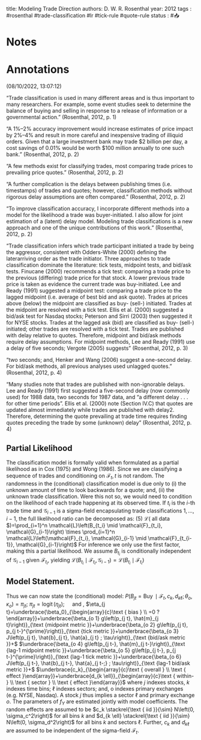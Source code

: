 
title: Modeling Trade Direction
authors: D. W. R. Rosenthal
year: 2012
tags : #rosenthal #trade-classification #lr #tick-rule #quote-rule
status : #📥

# Notes 

# Annotations  
(08/10/2022, 13:07:12)

“Trade classification is used in many different areas and is thus important to many researchers. For example, some event studies seek to determine the balance of buying and selling in response to a release of information or a governmental action.” (Rosenthal, 2012, p. 1)

“A 1%–2% accuracy improvement would increase estimates of price impact by 2%–4% and result in more careful and inexpensive trading of illiquid orders. Given that a large investment bank may trade $2 billion per day, a cost savings of 0.01% would be worth $100 million annually to one such bank.” (Rosenthal, 2012, p. 2)

“A few methods exist for classifying trades, most comparing trade prices to prevailing price quotes.” (Rosenthal, 2012, p. 2)

“A further complication is the delays between publishing times (i.e. timestamps) of trades and quotes; however, classification methods without rigorous delay assumptions are often compared.” (Rosenthal, 2012, p. 2)

“To improve classification accuracy, I incorporate different methods into a model for the likelihood a trade was buyer-initiated. I also allow for joint estimation of a (latent) delay model. Modeling trade classifications is a new approach and one of the unique contributions of this work.” (Rosenthal, 2012, p. 2)

“Trade classification infers which trade participant initiated a trade by being the aggressor, consistent with Odders-White (2000) defining the laterarriving order as the trade initiator. Three approaches to trade classification dominate the literature: tick tests, midpoint tests, and bid/ask tests. Finucane (2000) recommends a tick test: comparing a trade price to the previous (differing) trade price for that stock. A lower previous trade price is taken as evidence the current trade was buy-initiated. Lee and Ready (1991) suggested a midpoint test: comparing a trade price to the lagged midpoint (i.e. average of best bid and ask quote). Trades at prices above (below) the midpoint are classified as buy- (sell-) initiated. Trades at the midpoint are resolved with a tick test. Ellis et al. (2000) suggested a bid/ask test for Nasdaq stocks; Peterson and Sirri (2003) then suggested it for NYSE stocks. Trades at the lagged ask (bid) are classified as buy- (sell-) initiated; other trades are resolved with a tick test. Trades are published with delay relative to quotes. Therefore, midpoint and bid/ask methods require delay assumptions. For midpoint methods, Lee and Ready (1991) use a delay of five seconds; Vergote (2005) suggests” (Rosenthal, 2012, p. 3)

“two seconds; and, Henker and Wang (2006) suggest a one-second delay. For bid/ask methods, all previous analyses used unlagged quotes.” (Rosenthal, 2012, p. 4)

“Many studies note that trades are published with non-ignorable delays. Lee and Ready (1991) first suggested a five-second delay (now commonly used) for 1988 data, two seconds for 1987 data, and “a different delay . . . for other time periods”. Ellis et al. (2000) note (Section IV.C) that quotes are updated almost immediately while trades are published with delay2. Therefore, determining the quote prevailing at trade time requires finding quotes preceding the trade by some (unknown) delay” (Rosenthal, 2012, p. 4)

## Partial Likelihood
The classification model is formally valid when formulated as a partial likelihood as in Cox (1975) and Wong (1986). Since we are classifying a sequence of trades and conditioning on $\mathcal{F}_t, t$ is not random. The randomness in the (conditional) classification model is due only to (i) the unknown amount of time to look backwards for a quote; and, (ii) the unknown trade classification. Were this not so, we would need to condition on the likelihood of each trade happening at its observed time.
If $t_i$ is the $i$-th trade time and $\mathcal{G}_{i-1}$ is a sigma-field encapsulating trade classifications $1, \ldots, i-1$, the full likelihood ratio can be decomposed as:
(5) $\mathcal{L}($ all data $)=\prod_{i=1}^n \mathcal{L}\left(B_{t_i} \mid \mathcal{F}_{t_i}, \mathcal{G}_{i-1}\right) \times \prod_{i=1}^n \mathcal{L}\left(\mathcal{F}_{t_i}, \mathcal{G}_{i-1} \mid \mathcal{F}_{t_{i-1}}, \mathcal{G}_{i-1}\right)$
For inference we only use the first factor, making this a partial likelihood. We assume $B_{t_i}$ is conditionally independent of $\mathcal{G}_{i-1}$ given $\mathcal{F}_{t_i}$, yielding $\mathcal{L}\left(B_{t_i} \mid \mathcal{F}_{t_i}, \mathcal{G}_{i-1}\right)=\mathcal{L}\left(B_{t_i} \mid \mathcal{F}_{t_i}\right)$

## Model Statement. 
Thus we can now state the (conditional) model:
$P\left(B_{j t}=\operatorname{Buy} \mid \mathcal{F}_t, c_k, d_{k \ell} ; \theta_o, \kappa_o\right)=\pi_{j t} ;$
$\pi_{j t}=\operatorname{logit}\left(\eta_{j t}\right) ; \quad$ and ,
$\eta_{j t}=\underbrace{\beta_0}_{\begin{array}{c}\text { bias } \\ =0 ?\end{array}}+\underbrace{\beta_{o 1} g\left(p_{j t}, \hat{m}_{j t}\right)}_{\text {midpoint metric }}+\underbrace{\beta_{o 2} g\left(p_{j t}, p_{j t-}^{\prime}\right)}_{\text {tick metric }}+\underbrace{\beta_{o 3} J\left(p_{j t}, \hat{b}_{j t}, \hat{a}_{j t} ; \tau\right)}_{\text {bid/ask metric }}+$
$\underbrace{\beta_{o 4} g\left(p_{j t-}, \hat{m}_{j t-}\right)}_{\text {lag-1 midpoint metric }}+\underbrace{\beta_{o 5} g\left(p_{j t-}, p_{j t-}^{\prime}\right)}_{\text {lag-1 tick metric }}+\underbrace{\beta_{o 6} J\left(p_{j t-}, \hat{b}_{j t-}, \hat{a}_{j t-;} ; \tau\right)}_{\text {lag-1 bid/ask metric }}+$
$\underbrace{c_k}_{\begin{array}{c}\text { overall } \\ \text { effect }\end{array}}+\underbrace{d_{k \ell}}_{\begin{array}{c}\text { within- } \\ \text { sector } \\ \text { effect }\end{array}}$
where $j$ indexes stocks, $k$ indexes time bins; $\ell$ indexes sectors; and, o indexes primary exchanges (e.g. NYSE, Nasdaq). A stock $j$ thus implies a sector $\ell$ and primary exchange $o$. The parameters of $f_Y$ are estimated jointly with model coefficients. The random effects are assumed to be $c_k \stackrel{\text { iid }}{\sim} N\left(0, \sigma_c^2\right)$ for all bins $k$ and $d_{k \ell} \stackrel{\text { iid }}{\sim} N\left(0, \sigma_d^2\right)$ for all bins $k$ and sectors $\ell$. Further, $c_k$ and $d_{k \ell}$ are assumed to be independent of the sigma-field $\mathcal{F}_t$.